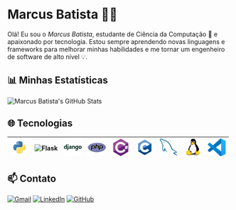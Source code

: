# Marcus Batista 👨‍💻

Olá! Eu sou o *Marcus Batista*, estudante de Ciência da Computação 🚀 e apaixonado por tecnologia. Estou sempre aprendendo novas linguagens e frameworks para melhorar minhas habilidades e me tornar um engenheiro de software de alto nível 💡.

## 📊 Minhas Estatísticas
![Marcus Batista's GitHub Stats](https://github-readme-stats.vercel.app/api?username=marcusbatistadev&show_icons=true&theme=react&count_private=true)
## 🌐 Tecnologias
| <img title="Python" alt="Python" width="40px" src="https://raw.githubusercontent.com/github/explore/master/topics/python/python.png"> | <img title="Flask" alt="Flask" width="40px" src="https://img.icons8.com/ios-filled/FFFFFF/flask.png"> | <img title="Django" alt="Django" width="40px" src="https://raw.githubusercontent.com/github/explore/main/topics/django/django.png"> | <img title="PHP" alt="PHP" width="40px" src="https://raw.githubusercontent.com/devicons/devicon/master/icons/php/php-original.svg"> | <img title="C#" alt="C#" width="40px" src="https://raw.githubusercontent.com/devicons/devicon/master/icons/csharp/csharp-original.svg"> | <img title="C" alt="C" width="40px" src="https://raw.githubusercontent.com/github/explore/master/topics/c/c.png"> | <img title="MySQL" alt="MySQL" width="40px" src="https://raw.githubusercontent.com/devicons/devicon/master/icons/mysql/mysql-original.svg"> | <img title="Linux Mint" alt="Linux Mint" width="40px" src="https://raw.githubusercontent.com/devicons/devicon/master/icons/linux/linux-original.svg"> | <img title="VS Code" alt="VS Code" width="40px" src="https://raw.githubusercontent.com/github/explore/master/topics/visual-studio-code/visual-studio-code.png"> |
|--|--|--|--|--|--|--|--|--|

## 📫 Contato

[![Gmail](https://img.shields.io/badge/Gmail-D14836?style=for-the-badge&logo=gmail&logoColor=white)](mailto:seuemail@gmail.com)
[![LinkedIn](https://img.shields.io/badge/LinkedIn-0A66C2?style=for-the-badge&logo=linkedin&logoColor=white)]()
[![GitHub](https://img.shields.io/badge/GitHub-181717?style=for-the-badge&logo=github&logoColor=white)]()
